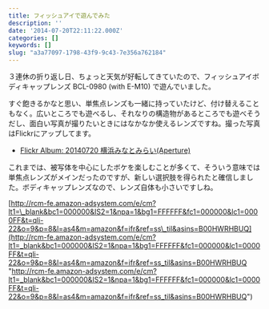 ```yaml
---
title: フィッシュアイで遊んでみた
description: ''
date: '2014-07-20T22:11:22.000Z'
categories: []
keywords: []
slug: "a3a77097-1798-43f9-9c43-7e356a762184"
---
```

３連休の折り返し日、ちょっと天気が好転してきていたので、フィッシュアイボディキャップレンズ BCL-0980 (with E-M10) で遊んでいました。

すぐ飽きるかなと思い、単焦点レンズも一緒に持っていたけど、付け替えることもなく。広いところでも遊べるし、それなりの構造物があるところでも遊べそうだし、面白い写真が撮りたいときにはなかなか使えるレンズですね。撮った写真はFlickrにアップしてます。

*   [Flickr Album: 20140720 横浜みなとみらい(Aperture)](https://flic.kr/s/aHsjZLcm5G)

これまでは、被写体を中心にしたボケを楽しむことが多くて、そういう意味では単焦点レンズがメインだったのですが、新しい選択肢を得られたと確信しました。ボディキャップレンズなので、レンズ自体も小さいですしね。

[http://rcm-fe.amazon-adsystem.com/e/cm?lt1=\_blank&bc1=000000&IS2=1&npa=1&bg1=FFFFFF&fc1=000000&lc1=0000FF&t=qli-22&o=9&p=8&l=as4&m=amazon&f=ifr&ref=ss\_til&asins=B00HWRHBUQ](http://rcm-fe.amazon-adsystem.com/e/cm?lt1=_blank&bc1=000000&IS2=1&npa=1&bg1=FFFFFF&fc1=000000&lc1=0000FF&t=qli-22&o=9&p=8&l=as4&m=amazon&f=ifr&ref=ss_til&asins=B00HWRHBUQ "http://rcm-fe.amazon-adsystem.com/e/cm?lt1=_blank&bc1=000000&IS2=1&npa=1&bg1=FFFFFF&fc1=000000&lc1=0000FF&t=qli-22&o=9&p=8&l=as4&m=amazon&f=ifr&ref=ss_til&asins=B00HWRHBUQ")